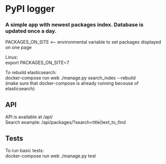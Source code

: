 # PyPI logger
### A simple app with newest packages index. Database is updated once a day.

PACKAGES_ON_SITE <-- environmental variable to set packages displayed on one page

Linux:  
export PACKAGES_ON_SITE=7

To rebuild elasticsearch:  
docker-compose run web ./manage.py search_index --rebuild  
(make sure that docker-compose is already running becouse of elasticsearch)

## API
API is available at /api/  
Search example: /api/packages/?search=title|text_to_find

## Tests
To run basic tests:  
docker-compose run web ./manage.py test
